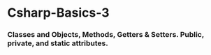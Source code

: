 # Csharp-Basics-3

### Classes and Objects, Methods, Getters & Setters. Public, private, and static attributes.